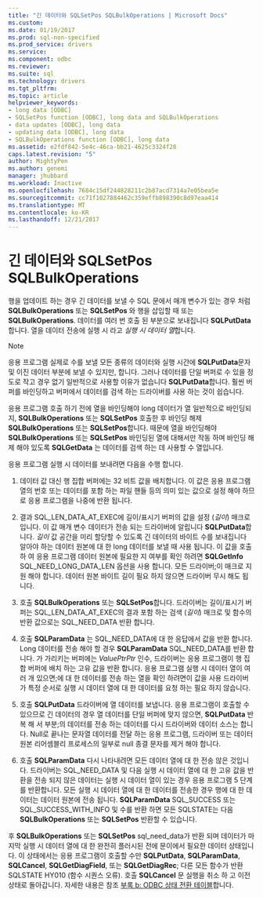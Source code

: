 ```yaml
---
title: "긴 데이터와 SQLSetPos SQLBulkOperations | Microsoft Docs"
ms.custom: 
ms.date: 01/19/2017
ms.prod: sql-non-specified
ms.prod_service: drivers
ms.service: 
ms.component: odbc
ms.reviewer: 
ms.suite: sql
ms.technology: drivers
ms.tgt_pltfrm: 
ms.topic: article
helpviewer_keywords:
- long data [ODBC]
- SQLSetPos function [ODBC], long data and SQLBulkOperations
- data updates [ODBC], long data
- updating data [ODBC], long data
- SQLBulkOperations function [ODBC], long data
ms.assetid: e2fdf842-5e4c-46ca-bb21-4625c3324f28
caps.latest.revision: "5"
author: MightyPen
ms.author: genemi
manager: jhubbard
ms.workload: Inactive
ms.openlocfilehash: 7684c15df244828211c2b87acd7314a7e05bea5e
ms.sourcegitcommit: cc71f1027884462c359effb898390c8d97eaa414
ms.translationtype: MT
ms.contentlocale: ko-KR
ms.lasthandoff: 12/21/2017
---
```

# <a name="long-data-and-sqlsetpos-and-sqlbulkoperations"></a>긴 데이터와 SQLSetPos SQLBulkOperations
행을 업데이트 하는 경우 긴 데이터를 보낼 수 SQL 문에서 매개 변수가 있는 경우 처럼 **SQLBulkOperations** 또는 **SQLSetPos** 와 행을 삽입할 때 또는 **SQLBulkOperations**. 데이터를 여러 번 호출 된 부분으로 보내집니다 **SQLPutData**합니다. 열을 데이터 전송에 실행 시 라고 *실행 시 데이터 열*합니다.  
  
> [!NOTE]  
>  응용 프로그램 실제로 수를 보낼 모든 종류의 데이터와 실행 시간에 **SQLPutData**문자 및 이진 데이터 부분에 보낼 수 있지만, 합니다. 그러나 데이터를 단일 버퍼로 수 있을 정도로 작고 경우 없기 일반적으로 사용할 이유가 없습니다 **SQLPutData**합니다. 훨씬 버퍼를 바인딩하고 버퍼에서 데이터를 검색 하는 드라이버를 사용 하는 것이 쉽습니다.  
  
 응용 프로그램 호출 하기 전에 열을 바인딩해야 long 데이터가 열 일반적으로 바인딩되지, **SQLBulkOperations** 또는 **SQLSetPos** 호출한 후 바인딩 해제 **SQLBulkOperations**  또는 **SQLSetPos**합니다. 때문에 열을 바인딩해야 **SQLBulkOperations** 또는 **SQLSetPos** 바인딩된 열에 대해서만 작동 하며 바인딩 해제 해야 있도록 **SQLGetData** 는 데이터를 검색 하는 데 사용할 수 열입니다.  
  
 응용 프로그램 실행 시 데이터를 보내려면 다음을 수행 합니다.  
  
1.  데이터 값 대신 행 집합 버퍼에는 32 비트 값을 배치합니다. 이 값은 응용 프로그램 열의 번호 또는 데이터를 포함 하는 파일 핸들 등의 의미 있는 값으로 설정 해야 하므로 응용 프로그램을 나중에 반환 됩니다.  
  
2.  결과 SQL_LEN_DATA_AT_EXEC에 길이/표시기 버퍼의 값을 설정 (*길이*) 매크로입니다. 이 값 매개 변수 데이터가 전송 되는 드라이버에 알립니다 **SQLPutData**합니다. *길이* 값 공간을 미리 할당할 수 있도록 긴 데이터의 바이트 수를 보내집니다 알아야 하는 데이터 원본에 대 한 long 데이터를 보낼 때 사용 됩니다. 이 값을 호출 하 여 응용 프로그램 데이터 원본에 필요한 지 여부를 확인 하려면 **SQLGetInfo** SQL_NEED_LONG_DATA_LEN 옵션을 사용 합니다. 모든 드라이버;이 매크로 지원 해야 합니다. 데이터 원본 바이트 길이 필요 하지 않으면 드라이버 무시 해도 됩니다.  
  
3.  호출 **SQLBulkOperations** 또는 **SQLSetPos**합니다. 드라이버는 길이/표시기 버퍼는 SQL_LEN_DATA_AT_EXEC의 결과 포함 하는 검색 (*길이*) 매크로 및 함수의 반환 값으로는 SQL_NEED_DATA 반환 합니다.  
  
4.  호출 **SQLParamData** 는 SQL_NEED_DATA에 대 한 응답에서 값을 반환 합니다. Long 데이터를 전송 해야 할 경우 **SQLParamData** SQL_NEED_DATA를 반환 합니다. 가 가리키는 버퍼에는 *ValuePtrPtr* 인수, 드라이버는 응용 프로그램이 행 집합 버퍼에 배치 하는 고유 값을 반환 합니다. 응용 프로그램 실행 시 데이터 열이 여러 개 있으면;에 대 한 데이터를 전송 하는 열을 확인 하려면이 값을 사용 드라이버가 특정 순서로 실행 시 데이터 열에 대 한 데이터를 요청 하는 필요 하지 않습니다.  
  
5.  호출 **SQLPutData** 드라이버에 열 데이터를 보냅니다. 응용 프로그램이 호출할 수 있으므로 긴 데이터의 경우 열 데이터를 단일 버퍼에 맞지 않으면, **SQLPutData** 반복 해 서 부분;의 데이터를 전송 하는 데이터를 다시 드라이버와 데이터 소스는 합니다. Null로 끝나는 문자열 데이터를 전달 하는 응용 프로그램, 드라이버 또는 데이터 원본 리어셈블리 프로세스의 일부로 null 종결 문자를 제거 해야 합니다.  
  
6.  호출 **SQLParamData** 다시 나타내려면 모든 데이터 열에 대 한 전송 않은 것입니다. 드라이버는 SQL_NEED_DATA 및 다음 실행 시 데이터 열에 대 한 고유 값을 반환을 전송 되지 않은 데이터는 실행 시 데이터 열이 있는 경우 응용 프로그램 5 단계를 반환합니다. 모든 실행 시 데이터 열에 대 한 데이터를 전송한 경우 행에 대 한 데이터는 데이터 원본에 전송 됩니다. **SQLParamData** SQL_SUCCESS 또는 SQL_SUCCESS_WITH_INFO 및 수를 반환 하면 모든 SQLSTATE는 다음 **SQLBulkOperations** 또는 **SQLSetPos** 반환할 수 있습니다.  
  
 후 **SQLBulkOperations** 또는 **SQLSetPos** sql_need_data가 반환 되며 데이터가 마지막 실행 시 데이터 열에 대 한 완전히 플러시된 전에 문이에서 필요한 데이터 상태입니다. 이 상태에서는 응용 프로그램이 호출할 수만 **SQLPutData**, **SQLParamData**, **SQLCancel**, **SQLGetDiagField**, 또는 **SQLGetDiagRec**; 다른 모든 함수가 반환 SQLSTATE HY010 (함수 시퀀스 오류). 호출 **SQLCancel** 문 실행을 취소 하 고 이전 상태로 돌아갑니다. 자세한 내용은 참조 [부록 b: ODBC 상태 전환 테이블](../../../odbc/reference/appendixes/appendix-b-odbc-state-transition-tables.md)합니다.

